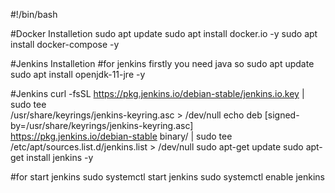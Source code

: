#!/bin/bash

#Docker Installetion
sudo apt update 
sudo apt  install docker.io -y
sudo apt install docker-compose -y

#Jenkins Installetion 
#for jenkins firstly you need java so 
sudo apt update
sudo apt install openjdk-11-jre -y

#Jenkins
curl -fsSL https://pkg.jenkins.io/debian-stable/jenkins.io.key | sudo tee \
  /usr/share/keyrings/jenkins-keyring.asc > /dev/null
echo deb [signed-by=/usr/share/keyrings/jenkins-keyring.asc] \
  https://pkg.jenkins.io/debian-stable binary/ | sudo tee \
  /etc/apt/sources.list.d/jenkins.list > /dev/null
sudo apt-get update
sudo apt-get install jenkins -y

#for start jenkins
sudo systemctl start jenkins
sudo systemctl enable jenkins
